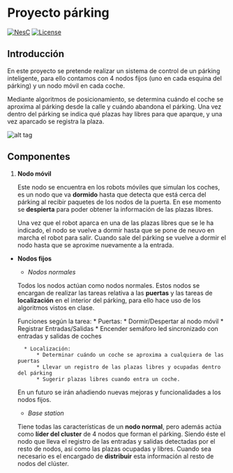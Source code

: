 # Proyecto párking
[![NesC](https://img.shields.io/badge/NesC-1.3.5-red.svg)](http://nescc.sourceforge.net/)
[![License](https://img.shields.io/badge/License-BY/NC-yellow.svg)](https://github.com/carrodher/tinyOS/blob/master/LICENSE.markdown)

## Introducción
En este proyecto se pretende realizar un sistema de control de un párking inteligente, para ello contamos con 4 nodos fijos (uno en cada esquina del párking) y un nodo móvil en cada coche.

Mediante algoritmos de posicionamiento, se determina cuándo el coche se aproxima al párking desde la calle y cuándo abandona el párking. Una vez dentro del párking se indica qué plazas hay libres para que aparque, y una vez aparcado se registra la plaza.

![alt tag](https://github.com/carrodher/tinyOS/blob/master/proyecto/diagramas/esquemaInicial.png "Esquema inicial")

## Componentes
1. **Nodo móvil**

    Este nodo se encuentra en los robots móviles que simulan los coches, es un nodo que va **dormido** hasta que detecta que está cerca del párking al recibir paquetes de los nodos de la puerta. En ese momento se **despierta** para poder obtener la información de las plazas libres.

    Una vez que el robot aparca en una de las plazas libres que se le ha indicado, el nodo se vuelve a dormir hasta que se pone de neuvo en marcha el robot para salir. Cuando sale del párking se vuelve a dormir el nodo hasta que se aproxime nuevamente a la entrada.

- **Nodos fijos**
    - _Nodos normales_

    Todos los nodos actúan como nodos normales. Estos nodos se encargan de realizar las tareas relativa a las **puertas** y las tareas de **localización** en el interior del párking, para ello hace uso de los algoritmos vistos en clase.

    Funciones según la tarea:
        * Puertas:
            * Dormir/Despertar al nodo móvil
            * Registrar Entradas/Salidas
            * Encender semáforo led sincronizado con entradas y salidas de coches

        * Localización:
            * Determinar cuándo un coche se aproxima a cualquiera de las puertas
            * Llevar un registro de las plazas libres y ocupadas dentro del párking
            * Sugerir plazas libres cuando entra un coche.

     En un futuro se irán añadiendo nuevas mejoras y funcionalidades a los nodos fijos.

    - _Base station_

    Tiene todas las características de un **nodo normal**, pero además actúa como **líder del cluster** de 4 nodos que forman el párking. Siendo éste el nodo que lleva el registro de las entradas y salidas detectadas por el resto de nodos, así como las plazas ocupadas y libres. Cuando sea necesario es el encargado de **distribuir** esta información al resto de nodos del clúster.
